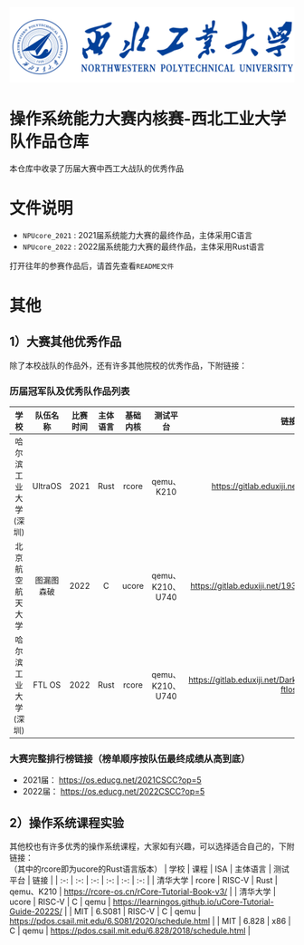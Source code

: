 ![alt ](./nwpu.png)
# 操作系统能力大赛内核赛-西北工业大学队作品仓库
本仓库中收录了历届大赛中西工大战队的优秀作品

# 文件说明
 + `NPUcore_2021` : 2021届系统能力大赛的最终作品，主体采用C语言
 + `NPUcore_2022` : 2022届系统能力大赛的最终作品，主体采用Rust语言  
 
打开往年的参赛作品后，请首先查看`README文件`

# 其他
## 1）大赛其他优秀作品
除了本校战队的作品外，还有许多其他院校的优秀作品，下附链接：

### 历届冠军队及优秀队作品列表
| 学校 | 队伍名称 | 比赛时间 | 主体语言 | 基础内核 | 测试平台 | 链接 |
| :-: | :-: | :-: | :-: | :-: | :-: | :-: |
| 哈尔滨工业大学(深圳) | UltraOS | 2021 | Rust | rcore | qemu、K210 | https://gitlab.eduxiji.net/ultrateam/ultraos |
| 北京航空航天大学 | 图漏图森破 | 2022 | C | ucore | qemu、K210、U740 | https://gitlab.eduxiji.net/19373469/oskernel2022-x |
| 哈尔滨工业大学(深圳) | FTL OS | 2022 | Rust | rcore | qemu、K210、U740 | https://gitlab.eduxiji.net/DarkAngelEX/oskernel2022-ftlos |

### 大赛完整排行榜链接（榜单顺序按队伍最终成绩从高到底）
 + 2021届：
 https://os.educg.net/2021CSCC?op=5  
 + 2022届：
 https://os.educg.net/2022CSCC?op=5  


## 2）操作系统课程实验
其他校也有许多优秀的操作系统课程，大家如有兴趣，可以选择适合自己的，下附链接：  
（其中的rcore即为ucore的Rust语言版本）
| 学校 | 课程 | ISA | 主体语言 | 测试平台 | 链接 |
| :-: | :-: | :-: | :-: | :-: | :-: |
| 清华大学 | rcore | RISC-V | Rust | qemu、K210 | https://rcore-os.cn/rCore-Tutorial-Book-v3/ |
| 清华大学 | ucore | RISC-V | C | qemu | https://learningos.github.io/uCore-Tutorial-Guide-2022S/ |
| MIT | 6.S081 | RISC-V | C | qemu | https://pdos.csail.mit.edu/6.S081/2020/schedule.html |
| MIT | 6.828 | x86 | C | qemu | https://pdos.csail.mit.edu/6.828/2018/schedule.html |
